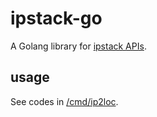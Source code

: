 # ipstack-go

A Golang library for [ipstack APIs](https://ipstack.com/documentation).

## usage

See codes in [/cmd/ip2loc](https://github.com/meinside/ipstack-go/tree/master/cmd/ip2loc).

